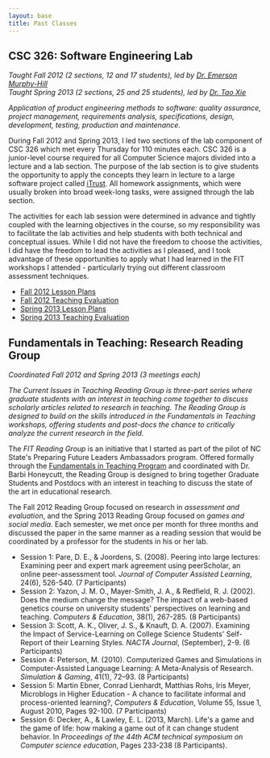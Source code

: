 ```yaml
---
layout: base
title: Past Classes
---
```


CSC 326: Software Engineering Lab
---------------------------------

*Taught Fall 2012 (2 sections, 12 and 17 students), led by [Dr. Emerson Murphy-Hill](http://people.engr.ncsu.edu/ermurph3/)*     
*Taught Spring 2013 (2 sections, 25 and 25 students), led by [Dr. Tao Xie](http://www.csc.ncsu.edu/people/txie)*

*Application of product engineering methods to software: quality assurance, project management, requirements analysis, specifications, design, development, testing, production and maintenance.*

During Fall 2012 and Spring 2013, I led two sections of the lab component of CSC 326 which met every Thursday for 110 minutes each. CSC 326 is a junior-level course required for all Computer Science majors divided into a lecture and a lab section. The purpose of the lab section is to give students the opportunity to apply the concepts they learn in lecture to a large software project called [iTrust](http://agile.csc.ncsu.edu/iTrust/wiki/doku.php). All homework assignments, which were usually broken into broad week-long tasks, were assigned through the lab section.

The activities for each lab session were determined in advance and tightly coupled with the learning objectives in the course, so my responsibility was to facilitate the lab activities and help students with both technical and conceptual issues. While I did not have the freedom to choose the activities, I did have the freedom to lead the activities as I pleased, and I took advantage of these opportunities to apply what I had learned in the FIT workshops I attended - particularly trying out different classroom assessment techniques.

 * [Fall 2012 Lesson Plans](https://github.com/isharacomix/teaching/raw/master/classes/fall2012_csc326/lesson_plan.pdf)
 * [Fall 2012 Teaching Evaluation](https://github.com/isharacomix/teaching/raw/master/classes/fall2012_csc326/teaching_evaluation.pdf)
 * [Spring 2013 Lesson Plans](https://github.com/isharacomix/teaching/raw/master/classes/spring2013_csc326/lessons_plans.pdf)
 * [Spring 2013 Teaching Evaluation](https://github.com/isharacomix/teaching/raw/master/classes/spring2013_csc326/teaching_evaluation.pdf)



Fundamentals in Teaching: Research Reading Group
------------------------------------------------

*Coordinated Fall 2012 and Spring 2013 (3 meetings each)*

*The Current Issues in Teaching Reading Group is three-part series where graduate students with an interest in teaching come together to discuss scholarly articles related to research in teaching. The Reading Group is designed to build on the skills introduced in the Fundamentals in Teaching workshops, offering students and post-docs the chance to critically analyze the current research in the field.*

The *FIT Reading Group* is an initiative that I started as part of the pilot of NC State's Preparing Future Leaders Ambassadors program. Offered formally through the [Fundamentals in Teaching Program](http://www.ncsu.edu/grad/preparing-future-leaders/teaching-programs/fit/) and coordinated with Dr. Barbi Honeycutt, the Reading Group is designed to bring together Graduate Students and Postdocs with an interest in teaching to discuss the state of the art in educational research.

The Fall 2012 Reading Group focused on research in *assessment and evaluation*, and the Spring 2013 Reading Group focused on *games and social media*. Each semester, we met once per month for three months and discussed the paper in the same manner as a reading session that would be coordinated by a professor for the students in his or her lab.

 * Session 1: Pare, D. E., & Joordens, S. (2008). Peering into large lectures: Examining peer and expert mark agreement using peerScholar, an online peer-assessment tool. *Journal of Computer Assisted Learning*, 24(6), 526-540. (7 Participants)
 * Session 2: Yazon, J. M. O., Mayer-Smith, J. A., & Redfield, R. J. (2002). Does the medium change the message? The impact of a web-based genetics course on university students' perspectives on learning and teaching. *Computers & Education*, 38(1), 267-285. (8 Participants)
 * Session 3: Scott, A. K., Oliver, J. S., & Knauft, D. A. (2007). Examining the Impact of Service-Learning on College Science Students' Self-Report of their Learning Styles. *NACTA Journal*, (September), 2-9. (6 Participants)
 * Session 4: Peterson, M. (2010). Computerized Games and Simulations in Computer-Assisted Language Learning: A Meta-Analysis of Research. *Simulation & Gaming*, 41(1), 72–93. (8 Participants)
 * Session 5: Martin Ebner, Conrad Lienhardt, Matthias Rohs, Iris Meyer, Microblogs in Higher Education - A chance to facilitate informal and process-oriented learning?, *Computers & Education*, Volume 55, Issue 1, August 2010, Pages 92-100. (7 Participants)
 * Session 6: Decker, A., & Lawley, E. L. (2013, March). Life's a game and the game of life: how making a game out of it can change student behavior. In *Proceedings of the 44th ACM technical symposium on Computer science education*, Pages 233-238 (8 Participants).

